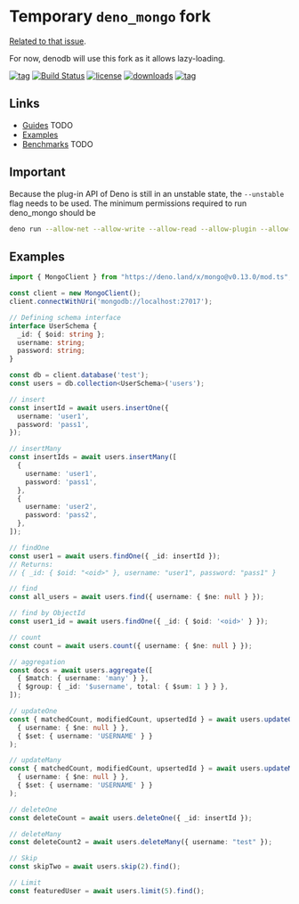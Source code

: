 # Temporary `deno_mongo` fork

[Related to that issue](https://github.com/manyuanrong/deno_mongo/issues/55).

For now, denodb will use this fork as it allows lazy-loading.

[![tag](https://img.shields.io/github/tag/manyuanrong/deno_mongo.svg)](https://github.com/manyuanrong/deno_mongo/releases)
[![Build Status](https://github.com/manyuanrong/deno_mongo/workflows/ci/badge.svg?branch=master)](https://github.com/manyuanrong/deno_mongo/actions)
[![license](https://img.shields.io/github/license/manyuanrong/deno_mongo.svg)](https://github.com/manyuanrong/deno_mongo)
[![downloads](https://img.shields.io/github/downloads/manyuanrong/deno_mongo/total)](https://github.com/manyuanrong/deno_mongo)
[![tag](https://img.shields.io/badge/deno-v1.0.5-green.svg)](https://github.com/denoland/deno)

## Links

- [Guides]() TODO
- [Examples](./EXAMPLES.md)
- [Benchmarks]() TODO

## Important

Because the plug-in API of Deno is still in an unstable state, the `--unstable` flag needs to be used. The minimum permissions required to run deno_mongo should be

```sh
deno run --allow-net --allow-write --allow-read --allow-plugin --allow-env --unstable xxx.ts
```

## Examples

```ts
import { MongoClient } from "https://deno.land/x/mongo@v0.13.0/mod.ts";

const client = new MongoClient();
client.connectWithUri('mongodb://localhost:27017');

// Defining schema interface
interface UserSchema {
  _id: { $oid: string };
  username: string;
  password: string;
}

const db = client.database('test');
const users = db.collection<UserSchema>('users');

// insert
const insertId = await users.insertOne({
  username: 'user1',
  password: 'pass1',
});

// insertMany
const insertIds = await users.insertMany([
  {
    username: 'user1',
    password: 'pass1',
  },
  {
    username: 'user2',
    password: 'pass2',
  },
]);

// findOne
const user1 = await users.findOne({ _id: insertId });
// Returns:
// { _id: { $oid: "<oid>" }, username: "user1", password: "pass1" }

// find
const all_users = await users.find({ username: { $ne: null } });

// find by ObjectId
const user1_id = await users.findOne({ _id: { $oid: '<oid>' } });

// count
const count = await users.count({ username: { $ne: null } });

// aggregation
const docs = await users.aggregate([
  { $match: { username: 'many' } },
  { $group: { _id: '$username', total: { $sum: 1 } } },
]);

// updateOne
const { matchedCount, modifiedCount, upsertedId } = await users.updateOne(
  { username: { $ne: null } },
  { $set: { username: 'USERNAME' } }
);

// updateMany
const { matchedCount, modifiedCount, upsertedId } = await users.updateMany(
  { username: { $ne: null } },
  { $set: { username: 'USERNAME' } }
);

// deleteOne
const deleteCount = await users.deleteOne({ _id: insertId });

// deleteMany
const deleteCount2 = await users.deleteMany({ username: "test" });

// Skip
const skipTwo = await users.skip(2).find();

// Limit
const featuredUser = await users.limit(5).find();
```
